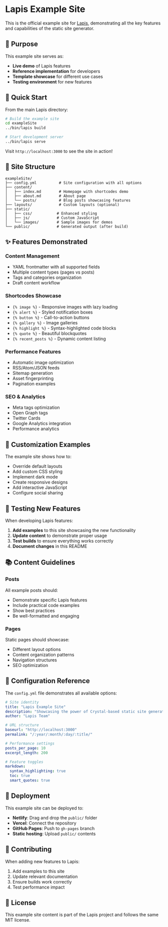 # Lapis Example Site

This is the official example site for [Lapis](https://github.com/lapis-lang/lapis), demonstrating all the key features and capabilities of the static site generator.

## 🎯 Purpose

This example site serves as:
- **Live demo** of Lapis features
- **Reference implementation** for developers
- **Template showcase** for different use cases
- **Testing environment** for new features

## 🚀 Quick Start

From the main Lapis directory:

```bash
# Build the example site
cd exampleSite
../bin/lapis build

# Start development server
../bin/lapis serve
```

Visit `http://localhost:3000` to see the site in action!

## 📁 Site Structure

```
exampleSite/
├── config.yml          # Site configuration with all options
├── content/
│   ├── index.md        # Homepage with shortcodes demo
│   ├── about.md        # About page
│   └── posts/          # Blog posts showcasing features
├── layouts/            # Custom layouts (optional)
├── static/
│   ├── css/           # Enhanced styling
│   ├── js/            # Custom JavaScript
│   └── images/        # Sample images for demos
└── public/            # Generated output (after build)
```

## ✨ Features Demonstrated

### **Content Management**
- YAML frontmatter with all supported fields
- Multiple content types (pages vs posts)
- Tags and categories organization
- Draft content workflow

### **Shortcodes Showcase**
- `{% image %}` - Responsive images with lazy loading
- `{% alert %}` - Styled notification boxes
- `{% button %}` - Call-to-action buttons
- `{% gallery %}` - Image galleries
- `{% highlight %}` - Syntax-highlighted code blocks
- `{% quote %}` - Beautiful blockquotes
- `{% recent_posts %}` - Dynamic content listing

### **Performance Features**
- Automatic image optimization
- RSS/Atom/JSON feeds
- Sitemap generation
- Asset fingerprinting
- Pagination examples

### **SEO & Analytics**
- Meta tags optimization
- Open Graph tags
- Twitter Cards
- Google Analytics integration
- Performance analytics

## 🎨 Customization Examples

The example site shows how to:
- Override default layouts
- Add custom CSS styling
- Implement dark mode
- Create responsive designs
- Add interactive JavaScript
- Configure social sharing

## 🧪 Testing New Features

When developing Lapis features:

1. **Add examples** to this site showcasing the new functionality
2. **Update content** to demonstrate proper usage
3. **Test builds** to ensure everything works correctly
4. **Document changes** in this README

## 📚 Content Guidelines

### **Posts**
All example posts should:
- Demonstrate specific Lapis features
- Include practical code examples
- Show best practices
- Be well-formatted and engaging

### **Pages**
Static pages should showcase:
- Different layout options
- Content organization patterns
- Navigation structures
- SEO optimization

## 🔧 Configuration Reference

The `config.yml` file demonstrates all available options:

```yaml
# Site identity
title: "Lapis Example Site"
description: "Showcasing the power of Crystal-based static site generation"
author: "Lapis Team"

# URL structure
baseurl: "http://localhost:3000"
permalink: "/:year/:month/:day/:title/"

# Performance settings
posts_per_page: 10
excerpt_length: 200

# Feature toggles
markdown:
  syntax_highlighting: true
  toc: true
  smart_quotes: true
```

## 🚀 Deployment

This example site can be deployed to:
- **Netlify**: Drag and drop the `public/` folder
- **Vercel**: Connect the repository
- **GitHub Pages**: Push to `gh-pages` branch
- **Static hosting**: Upload `public/` contents

## 🤝 Contributing

When adding new features to Lapis:

1. Add examples to this site
2. Update relevant documentation
3. Ensure builds work correctly
4. Test performance impact

## 📄 License

This example site content is part of the Lapis project and follows the same MIT license.